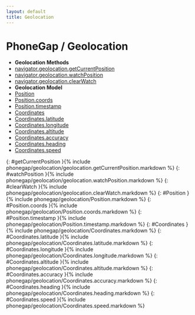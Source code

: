 ```yaml
---
layout: default
title: Geolocation
---
```

PhoneGap / Geolocation
=================

* __Geolocation Methods__
* [navigator.geolocation.getCurrentPosition](#getCurrentPosition)
* [navigator.geolocation.watchPosition](#watchPosition)
* [navigator.geolocation.clearWatch](#clearWatch)
* __Geolocation Model__
* [Position](#Position)
* [Position.coords](#Position.coords)
* [Position.timestamp](#Position.timestamp)
* [Coordinates](#Coordinates)
* [Coordinates.latitude](#Coordinates.latitude)
* [Coordinates.longitude](#Coordinates.longitude)
* [Coordinates.altitude](#Coordinates.altitude)
* [Coordinates.accuracy](#Coordinates.accuracy)
* [Coordinates.heading](#Coordinates.heading)
* [Coordinates.speed](#Coordinates.speed)

{: #getCurrentPosition    }{% include phonegap/geolocation/geolocation.getCurrentPosition.markdown %}
{: #watchPosition    }{% include phonegap/geolocation/geolocation.watchPosition.markdown %}
{: #clearWatch    }{% include phonegap/geolocation/geolocation.clearWatch.markdown %}
{: #Position     }{% include phonegap/geolocation/Position.markdown %}
{: #Position.coords     }{% include phonegap/geolocation/Position.coords.markdown %}
{: #Position.timestamp     }{% include phonegap/geolocation/Position.timestamp.markdown %}
{: #Coordinates     }{% include phonegap/geolocation/Coordinates.markdown %}
{: #Coordinates.latitude     }{% include phonegap/geolocation/Coordinates.latitude.markdown %}
{: #Coordinates.longitude     }{% include phonegap/geolocation/Coordinates.longitude.markdown %}
{: #Coordinates.altitude     }{% include phonegap/geolocation/Coordinates.altitude.markdown %}
{: #Coordinates.accuracy     }{% include phonegap/geolocation/Coordinates.accuracy.markdown %}
{: #Coordinates.heading     }{% include phonegap/geolocation/Coordinates.heading.markdown %}
{: #Coordinates.speed     }{% include phonegap/geolocation/Coordinates.speed.markdown %}